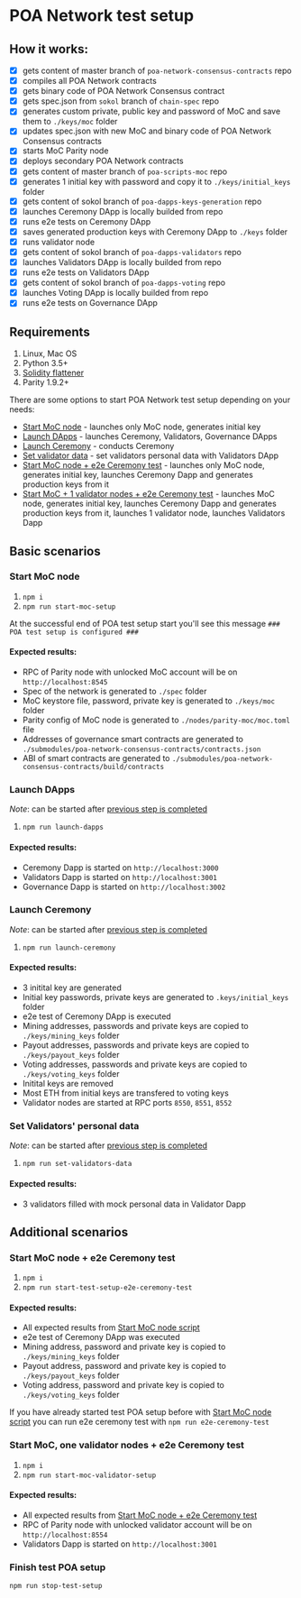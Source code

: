 # POA Network test setup

## How it works:
- [x] gets content of master branch of `poa-network-consensus-contracts` repo
- [x] compiles all POA Network contracts
- [x] gets binary code of POA Network Consensus contract
- [x] gets spec.json from `sokol` branch of `chain-spec` repo
- [x] generates custom private, public key and password of MoC and save them to `./keys/moc` folder
- [x] updates spec.json with new MoC and binary code of POA Network Consensus contracts
- [x] starts MoC Parity node
- [x] deploys secondary POA Network contracts
- [x] gets content of master branch of `poa-scripts-moc` repo
- [x] generates 1 initial key with password and copy it to `./keys/initial_keys` folder
- [x] gets content of sokol branch of `poa-dapps-keys-generation` repo
- [x] launches Ceremony DApp is locally builded from repo
- [x] runs e2e tests on Ceremony DApp
- [x] saves generated production keys with Ceremony DApp to `./keys` folder
- [x] runs validator node
- [x] gets content of sokol branch of `poa-dapps-validators` repo
- [x] launches Validators DApp is locally builded from repo
- [x] runs e2e tests on Validators DApp
- [x] gets content of sokol branch of `poa-dapps-voting` repo
- [x] launches Voting DApp is locally builded from repo
- [x] runs e2e tests on Governance DApp

## Requirements
1. Linux, Mac OS
2. Python 3.5+
3. [Solidity flattener](https://github.com/BlockCatIO/solidity-flattener)
4. Parity 1.9.2+

There are some options to start POA Network test setup depending on your needs:
- [Start MoC node](#start-moc-node) - launches only MoC node, generates initial key
- [Launch DApps](#launch-dapps) - launches Ceremony, Validators, Governance DApps
- [Launch Ceremony](#launch-ceremony) - conducts Ceremony
- [Set validator data](#set-validators-data) - set validators personal data with Validators DApp
- [Start MoC node + e2e Ceremony test](#start-moc-node--e2e-ceremony-test) - launches only MoC node, generates initial key, launches Ceremony Dapp and generates production keys from it
- [Start MoC + 1 validator nodes + e2e Ceremony test](#start-moc-one-validator-nodes--e2e-ceremony-test) - launches MoC node, generates initial key, launches Ceremony Dapp and generates production keys from it, launches 1 validator node, launches Validators Dapp

## Basic scenarios

### Start MoC node
1. `npm i`
2. `npm run start-moc-setup`

At the successful end of POA test setup start you'll see this message `### POA test setup is configured ###`

#### Expected results:
- RPC of Parity node with unlocked MoC account will be on `http://localhost:8545`
- Spec of the network is generated to `./spec` folder
- MoC keystore file, password, private key is generated to `./keys/moc` folder
- Parity config of MoC node is generated to `./nodes/parity-moc/moc.toml` file
- Addresses of governance smart contracts are generated to `./submodules/poa-network-consensus-contracts/contracts.json`
- ABI of smart contracts are generated to `./submodules/poa-network-consensus-contracts/build/contracts`

### Launch DApps

*Note*: can be started after [previous step is completed](#start-moc-node)

1. `npm run launch-dapps`

#### Expected results:
- Ceremony Dapp is started on `http://localhost:3000`
- Validators Dapp is started on `http://localhost:3001`
- Governance Dapp is started on `http://localhost:3002`

### Launch Ceremony

*Note*: can be started after [previous step is completed](#launch-dapps)

1. `npm run launch-ceremony`

#### Expected results:
- 3 initital key are generated
- Initial key passwords, private keys are generated to `.keys/initial_keys` folder
- e2e test of Ceremony DApp is executed
- Mining addresses, passwords and private keys are copied to `./keys/mining_keys` folder
- Payout addresses, passwords and private keys are copied to `./keys/payout_keys` folder
- Voting addresses, passwords and private keys are copied to `./keys/voting_keys` folder
- Initital keys are removed
- Most ETH from initial keys are transfered to voting keys
- Validator nodes are started at RPC ports `8550`, `8551`, `8552`

### Set Validators' personal data

*Note*: can be started after [previous step is completed](#launch-ceremony)

1. `npm run set-validators-data`

#### Expected results:
- 3 validators filled with mock personal data in Validator Dapp

## Additional scenarios

### Start MoC node + e2e Ceremony test
1. `npm i`
2. `npm run start-test-setup-e2e-ceremony-test`

#### Expected results:
- All expected results from [Start MoC node script](#start-moc-node)
- e2e test of Ceremony DApp was executed
- Mining address, password and private key is copied to `./keys/mining_keys` folder
- Payout address, password and private key is copied to `./keys/payout_keys` folder
- Voting address, password and private key is copied to `./keys/voting_keys` folder

If you have already started test POA setup before with [Start MoC node script](#start-moc-node)  you can run e2e ceremony test with `npm run e2e-ceremony-test` 

### Start MoC, one validator nodes + e2e Ceremony test
1. `npm i`
2. `npm run start-moc-validator-setup`

#### Expected results:
- All expected results from [Start MoC node + e2e Ceremony test](#start-moc-node--e2e-ceremony-test)
- RPC of Parity node with unlocked validator account will be on `http://localhost:8554`
- Validators Dapp is started on `http://localhost:3001`

### Finish test POA setup
`npm run stop-test-setup`